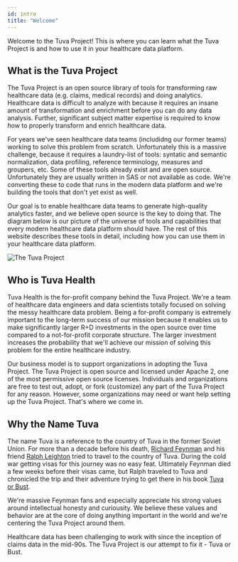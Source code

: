 ```yaml
---
id: intro
title: "Welcome"
---
```

Welcome to the Tuva Project!  This is where you can learn what the Tuva Project is and how to use it in your healthcare data platform.

## What is the Tuva Project

The Tuva Project is an open source library of tools for transforming raw healthcare data (e.g. claims, medical records) and doing analytics.  Healthcare data is difficult to analyze with because it requires an insane amount of transformation and enrichment before you can do any data analysis.  Further, significant subject matter expertise is required to know _how_ to properly transform and enrich healthcare data.

For years we've seen healthcare data teams (includidng our former teams) working to solve this problem from scratch.  Unfortunately this is a massive challenge, because it requires a laundry-list of tools: syntatic and semantic normalization, data profiling, reference terminology, measures and groupers, etc.  Some of these tools already exist and are open source.  Unfortunately they are usually written in SAS or not available as code.  We're converting these to code that runs in the modern data platform and we're building the tools that don't yet exist as well.

Our goal is to enable healthcare data teams to generate high-quality analytics faster, and we believe open source is the key to doing that.  The diagram below is our picture of the universe of tools and capabilities that every modern healthcare data platform should have.  The rest of this website describes these tools in detail, including how you can use them in your healthcare data platform.

![The Tuva Project](/img/the-tuva-project.jpg)

## Who is Tuva Health

Tuva Health is the for-profit company behind the Tuva Project.  We're a team of healthcare data engineers and data scientists totally focused on solving the messy healthcare data problem.  Being a for-profit company is extremely important to the long-term success of our mission because it enables us to make significantly larger R+D investments in the open source over time compared to a not-for-profit corporate structure.  The larger investment increases the probability that we'll achieve our mission of solving this problem for the entire healthcare industry.

Our business model is to support organizations in adopting the Tuva Project.  The Tuva Project is open source and licensed under Apache 2, one of the most permissive open source licenses.  Individuals and organizations are free to test out, adopt, or fork (customize) any part of the Tuva Project for any reason.  However, some organizations may need or want help setting up the Tuva Project.  That's where we come in.

## Why the Name Tuva

The name Tuva is a reference to the country of Tuva in the former Soviet Union.  For more than a decade before his death, [Richard Feynman](https://en.wikipedia.org/wiki/Richard_Feynman) and his friend [Ralph Leighton](https://en.wikipedia.org/wiki/Ralph_Leighton) tried to travel to the country of Tuva.  During the cold war getting visas for this journey was no easy feat.  Ultimately Feynman died a few weeks before their visas came, but Ralph traveled to Tuva and chronicled the trip and their adventure trying to get there in his book [Tuva or Bust](https://www.amazon.com/Tuva-Bust-Richard-Feynmans-Journey/dp/0393320693).

We're massive Feynman fans and especially appreciate his strong values around intellectual honesty and curiousity.  We believe these values and behavior are at the core of doing anything important in the world and we're centering the Tuva Project around them.  

Healthcare data has been challenging to work with since the inception of claims data in the mid-90s.  The Tuva Project is our attempt to fix it - Tuva or Bust.
